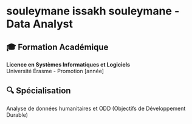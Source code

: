 # souleymane issakh souleymane - Data Analyst

## 🎓 Formation Académique
**Licence en Systèmes Informatiques et Logiciels**  
Université Érasme - Promotion [année]

## 🔍 Spécialisation
Analyse de données humanitaires et ODD (Objectifs de Développement Durable)


